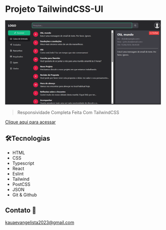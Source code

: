 # Projeto TailwindCSS-UI

![preview](./.github/Preview.png)

> Responsividade Completa Feita Com TailwindCSS

[Clique aqui para acessar](https://tailwindcss-ui.netlify.app/)

## 🛠️Tecnologias

- HTML
- CSS
- Typescript
- React
- Eslint
- Tailwind
- PostCSS
- JSON
- Git & Github

## Contato 📲

kauaevangelista2023@gmail.com
